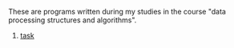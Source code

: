These are programs written during my studies in the course "data processing structures and algorithms".

1. [task](./saod_1_2_1)
